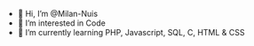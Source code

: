 - 👋 Hi, I’m @Milan-Nuis
- 👀 I’m interested in Code
- 🌱 I’m currently learning PHP, Javascript, SQL, C, HTML & CSS
